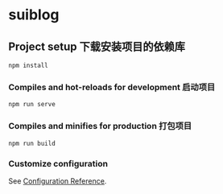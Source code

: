 # suiblog

## Project setup 下载安装项目的依赖库
```
npm install
```

### Compiles and hot-reloads for development 启动项目
```
npm run serve
```

### Compiles and minifies for production 打包项目
```
npm run build
```

### Customize configuration
See [Configuration Reference](https://cli.vuejs.org/config/).
